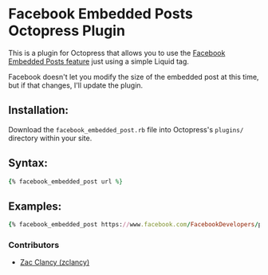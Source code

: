Facebook Embedded Posts Octopress Plugin
========================================

This is a plugin for Octopress that allows you to use the [Facebook Embedded Posts feature](https://developers.facebook.com/docs/plugins/embedded-posts/) just using a simple Liquid tag.

Facebook doesn't let you modify the size of the embedded post at this time, but if that changes, I'll update the plugin.

## Installation:
Download the `facebook_embedded_post.rb` file into Octopress's `plugins/` directory within your site.

## Syntax:
```ruby
{% facebook_embedded_post url %}
```

## Examples:
```ruby
{% facebook_embedded_post https://www.facebook.com/FacebookDevelopers/posts/10151471074398553 %}
```

### Contributors
* [Zac Clancy (zclancy)](https://github.com/zclancy)

